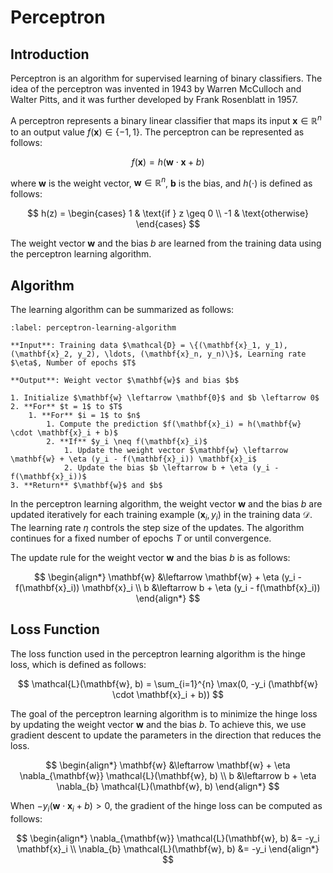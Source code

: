 # Perceptron

## Introduction

Perceptron is an algorithm for supervised learning of binary classifiers. The idea of the perceptron was invented in 1943 by Warren McCulloch and Walter Pitts, and it was further developed by Frank Rosenblatt in 1957. 

A perceptron represents a binary linear classifier that maps its input $\mathbf{x} \in \mathbb{R}^n$ to an output value $f(\mathbf{x}) \in \{-1, 1\}$. The perceptron can be represented as follows:

$$
f(\mathbf{x}) = h(\mathbf{w} \cdot \mathbf{x} + b)
$$

where $\mathbf{w}$ is the weight vector, $\mathbf{w} \in \mathbb{R}^n$, $\mathbf{b}$ is the bias, and $h(\cdot)$ is defined as follows:

$$
h(z) =
\begin{cases}
1 & \text{if } z \geq 0 \\
-1 & \text{otherwise}
\end{cases}
$$

The weight vector $\mathbf{w}$ and the bias $b$ are learned from the training data using the perceptron learning algorithm. 

## Algorithm

The learning algorithm can be summarized as follows:

```{prf:algorithm} Perceptron Learning Algorithm
:label: perceptron-learning-algorithm

**Input**: Training data $\mathcal{D} = \{(\mathbf{x}_1, y_1), (\mathbf{x}_2, y_2), \ldots, (\mathbf{x}_n, y_n)\}$, Learning rate $\eta$, Number of epochs $T$

**Output**: Weight vector $\mathbf{w}$ and bias $b$

1. Initialize $\mathbf{w} \leftarrow \mathbf{0}$ and $b \leftarrow 0$
2. **For** $t = 1$ to $T$
    1. **For** $i = 1$ to $n$
        1. Compute the prediction $f(\mathbf{x}_i) = h(\mathbf{w} \cdot \mathbf{x}_i + b)$
        2. **If** $y_i \neq f(\mathbf{x}_i)$
            1. Update the weight vector $\mathbf{w} \leftarrow \mathbf{w} + \eta (y_i - f(\mathbf{x}_i)) \mathbf{x}_i$
            2. Update the bias $b \leftarrow b + \eta (y_i - f(\mathbf{x}_i))$
3. **Return** $\mathbf{w}$ and $b$
```

In the perceptron learning algorithm, the weight vector $\mathbf{w}$ and the bias $b$ are updated iteratively for each training example $(\mathbf{x}_i, y_i)$ in the training data $\mathcal{D}$. The learning rate $\eta$ controls the step size of the updates. The algorithm continues for a fixed number of epochs $T$ or until convergence.

The update rule for the weight vector $\mathbf{w}$ and the bias $b$ is as follows:

$$
\begin{align*}
\mathbf{w} &\leftarrow \mathbf{w} + \eta (y_i - f(\mathbf{x}_i)) \mathbf{x}_i \\
b &\leftarrow b + \eta (y_i - f(\mathbf{x}_i))
\end{align*}
$$

## Loss Function

The loss function used in the perceptron learning algorithm is the hinge loss, which is defined as follows:

$$
\mathcal{L}(\mathbf{w}, b) = \sum_{i=1}^{n} \max(0, -y_i (\mathbf{w} \cdot \mathbf{x}_i + b))
$$

The goal of the perceptron learning algorithm is to minimize the hinge loss by updating the weight vector $\mathbf{w}$ and the bias $b$. To achieve this, we use gradient descent to update the parameters in the direction that reduces the loss.

$$
\begin{align*}
\mathbf{w} &\leftarrow \mathbf{w} + \eta \nabla_{\mathbf{w}} \mathcal{L}(\mathbf{w}, b) \\
b &\leftarrow b + \eta \nabla_{b} \mathcal{L}(\mathbf{w}, b)
\end{align*}
$$

When $-y_i (\mathbf{w} \cdot \mathbf{x}_i + b) > 0$, the gradient of the hinge loss can be computed as follows:

$$
\begin{align*}
\nabla_{\mathbf{w}} \mathcal{L}(\mathbf{w}, b) &= -y_i \mathbf{x}_i \\
\nabla_{b} \mathcal{L}(\mathbf{w}, b) &= -y_i
\end{align*}
$$
